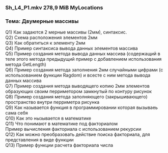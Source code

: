 ###  Sh_L4_P1.mkv 278,9 MiB MyLocations
### Тема: Двумерные массивы
Q1) Как задаются 2 мерные массивы (2мм), синтаксис.  
Q2) Схема расположения элементов 2мм  
Q3) Как обратиться к элементу 2мм  
Q4) Пример синтаксиса вывода данных элементов массива    
Q5) Пример создания метода вывода данных массива (содержащий в теле этого  метода  предыдущий пример  с добавлением использования метода GetLength)  
Q6) Пример создания метода заполнения 2мм случайными цифрами (с использованием функции Ragdom) и всесте с ним метода вывода данных массива  
Q7) Пример создания метода выводящего копию 2мм элементов образующих своим перриметором замкнутый по контуру рисунок  
Q8) Пример создания метода заполняющего (закрышивающего) пространство внутри перриметра рисунка     
Q9) Как называется функция в программировании которая вызываеь сама себя  
Q10) Как это нызывается в математике  
 Q11) Что понимают в математике под факториалом   
 Пример вычисления факториала с использованием рекурсии    
 Q12) Как можно преобразовать действие поиска факториала, для представления в виде функции  
 Q13) Пример функции расчета факториала числа  
 
